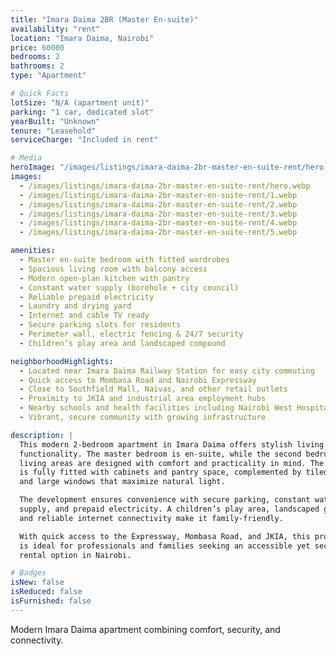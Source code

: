 ```yaml
---
title: "Imara Daima 2BR (Master En-suite)"
availability: "rent"
location: "Imara Daima, Nairobi"
price: 60000
bedrooms: 2
bathrooms: 2
type: "Apartment"

# Quick Facts
lotSize: "N/A (apartment unit)"
parking: "1 car, dedicated slot"
yearBuilt: "Unknown"
tenure: "Leasehold"
serviceCharge: "Included in rent"

# Media
heroImage: "/images/listings/imara-daima-2br-master-en-suite-rent/hero.webp"
images:
  - /images/listings/imara-daima-2br-master-en-suite-rent/hero.webp
  - /images/listings/imara-daima-2br-master-en-suite-rent/1.webp
  - /images/listings/imara-daima-2br-master-en-suite-rent/2.webp
  - /images/listings/imara-daima-2br-master-en-suite-rent/3.webp
  - /images/listings/imara-daima-2br-master-en-suite-rent/4.webp
  - /images/listings/imara-daima-2br-master-en-suite-rent/5.webp

amenities:
  - Master en-suite bedroom with fitted wardrobes
  - Spacious living room with balcony access
  - Modern open-plan kitchen with pantry
  - Constant water supply (borehole + city council)
  - Reliable prepaid electricity
  - Laundry and drying yard
  - Internet and cable TV ready
  - Secure parking slots for residents
  - Perimeter wall, electric fencing & 24/7 security
  - Children’s play area and landscaped compound

neighborhoodHighlights:
  - Located near Imara Daima Railway Station for easy city commuting
  - Quick access to Mombasa Road and Nairobi Expressway
  - Close to Southfield Mall, Naivas, and other retail outlets
  - Proximity to JKIA and industrial area employment hubs
  - Nearby schools and health facilities including Nairobi West Hospital
  - Vibrant, secure community with growing infrastructure

description: |
  This modern 2-bedroom apartment in Imara Daima offers stylish living with 
  functionality. The master bedroom is en-suite, while the second bedroom and 
  living areas are designed with comfort and practicality in mind. The kitchen 
  is fully fitted with cabinets and pantry space, complemented by tiled floors 
  and large windows that maximize natural light.  

  The development ensures convenience with secure parking, constant water 
  supply, and prepaid electricity. A children’s play area, landscaped gardens, 
  and reliable internet connectivity make it family-friendly.  

  With quick access to the Expressway, Mombasa Road, and JKIA, this property 
  is ideal for professionals and families seeking an accessible yet secure 
  rental option in Nairobi.

# Badges
isNew: false
isReduced: false
isFurnished: false
---
```

Modern Imara Daima apartment combining comfort, security, and connectivity.

